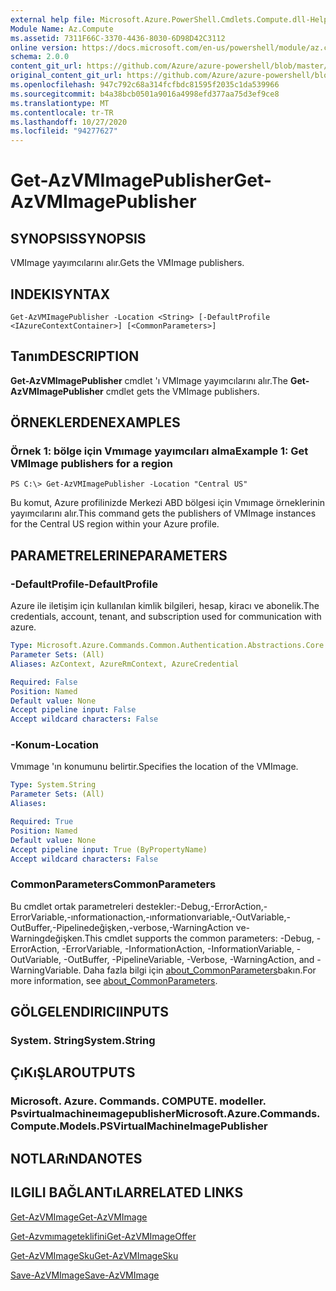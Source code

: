 ```yaml
---
external help file: Microsoft.Azure.PowerShell.Cmdlets.Compute.dll-Help.xml
Module Name: Az.Compute
ms.assetid: 7311F66C-3370-4436-8030-6D98D42C3112
online version: https://docs.microsoft.com/en-us/powershell/module/az.compute/get-azvmimagepublisher
schema: 2.0.0
content_git_url: https://github.com/Azure/azure-powershell/blob/master/src/Compute/Compute/help/Get-AzVMImagePublisher.md
original_content_git_url: https://github.com/Azure/azure-powershell/blob/master/src/Compute/Compute/help/Get-AzVMImagePublisher.md
ms.openlocfilehash: 947c792c68a314fcfbdc81595f2035c1da539966
ms.sourcegitcommit: b4a38bcb0501a9016a4998efd377aa75d3ef9ce8
ms.translationtype: MT
ms.contentlocale: tr-TR
ms.lasthandoff: 10/27/2020
ms.locfileid: "94277627"
---
```

# <span data-ttu-id="94640-101">Get-AzVMImagePublisher</span><span class="sxs-lookup"><span data-stu-id="94640-101">Get-AzVMImagePublisher</span></span>

## <span data-ttu-id="94640-102">SYNOPSIS</span><span class="sxs-lookup"><span data-stu-id="94640-102">SYNOPSIS</span></span>
<span data-ttu-id="94640-103">VMImage yayımcılarını alır.</span><span class="sxs-lookup"><span data-stu-id="94640-103">Gets the VMImage publishers.</span></span>

## <span data-ttu-id="94640-104">INDEKI</span><span class="sxs-lookup"><span data-stu-id="94640-104">SYNTAX</span></span>

```
Get-AzVMImagePublisher -Location <String> [-DefaultProfile <IAzureContextContainer>] [<CommonParameters>]
```

## <span data-ttu-id="94640-105">Tanım</span><span class="sxs-lookup"><span data-stu-id="94640-105">DESCRIPTION</span></span>
<span data-ttu-id="94640-106">**Get-AzVMImagePublisher** cmdlet 'ı VMImage yayımcılarını alır.</span><span class="sxs-lookup"><span data-stu-id="94640-106">The **Get-AzVMImagePublisher** cmdlet gets the VMImage publishers.</span></span>

## <span data-ttu-id="94640-107">ÖRNEKLERDEN</span><span class="sxs-lookup"><span data-stu-id="94640-107">EXAMPLES</span></span>

### <span data-ttu-id="94640-108">Örnek 1: bölge için Vmımage yayımcıları alma</span><span class="sxs-lookup"><span data-stu-id="94640-108">Example 1: Get VMImage publishers for a region</span></span>
```
PS C:\> Get-AzVMImagePublisher -Location "Central US"
```

<span data-ttu-id="94640-109">Bu komut, Azure profilinizde Merkezi ABD bölgesi için Vmımage örneklerinin yayımcılarını alır.</span><span class="sxs-lookup"><span data-stu-id="94640-109">This command gets the publishers of VMImage instances for the Central US region within your Azure profile.</span></span>

## <span data-ttu-id="94640-110">PARAMETRELERINE</span><span class="sxs-lookup"><span data-stu-id="94640-110">PARAMETERS</span></span>

### <span data-ttu-id="94640-111">-DefaultProfile</span><span class="sxs-lookup"><span data-stu-id="94640-111">-DefaultProfile</span></span>
<span data-ttu-id="94640-112">Azure ile iletişim için kullanılan kimlik bilgileri, hesap, kiracı ve abonelik.</span><span class="sxs-lookup"><span data-stu-id="94640-112">The credentials, account, tenant, and subscription used for communication with azure.</span></span>

```yaml
Type: Microsoft.Azure.Commands.Common.Authentication.Abstractions.Core.IAzureContextContainer
Parameter Sets: (All)
Aliases: AzContext, AzureRmContext, AzureCredential

Required: False
Position: Named
Default value: None
Accept pipeline input: False
Accept wildcard characters: False
```

### <span data-ttu-id="94640-113">-Konum</span><span class="sxs-lookup"><span data-stu-id="94640-113">-Location</span></span>
<span data-ttu-id="94640-114">Vmımage 'ın konumunu belirtir.</span><span class="sxs-lookup"><span data-stu-id="94640-114">Specifies the location of the VMImage.</span></span>

```yaml
Type: System.String
Parameter Sets: (All)
Aliases:

Required: True
Position: Named
Default value: None
Accept pipeline input: True (ByPropertyName)
Accept wildcard characters: False
```

### <span data-ttu-id="94640-115">CommonParameters</span><span class="sxs-lookup"><span data-stu-id="94640-115">CommonParameters</span></span>
<span data-ttu-id="94640-116">Bu cmdlet ortak parametreleri destekler:-Debug,-ErrorAction,-ErrorVariable,-ınformationaction,-ınformationvariable,-OutVariable,-OutBuffer,-Pipelinedeğişken,-verbose,-WarningAction ve-Warningdeğişken.</span><span class="sxs-lookup"><span data-stu-id="94640-116">This cmdlet supports the common parameters: -Debug, -ErrorAction, -ErrorVariable, -InformationAction, -InformationVariable, -OutVariable, -OutBuffer, -PipelineVariable, -Verbose, -WarningAction, and -WarningVariable.</span></span> <span data-ttu-id="94640-117">Daha fazla bilgi için [about_CommonParameters](http://go.microsoft.com/fwlink/?LinkID=113216)bakın.</span><span class="sxs-lookup"><span data-stu-id="94640-117">For more information, see [about_CommonParameters](http://go.microsoft.com/fwlink/?LinkID=113216).</span></span>

## <span data-ttu-id="94640-118">GÖLGELENDIRICI</span><span class="sxs-lookup"><span data-stu-id="94640-118">INPUTS</span></span>

### <span data-ttu-id="94640-119">System. String</span><span class="sxs-lookup"><span data-stu-id="94640-119">System.String</span></span>

## <span data-ttu-id="94640-120">ÇıKıŞLAR</span><span class="sxs-lookup"><span data-stu-id="94640-120">OUTPUTS</span></span>

### <span data-ttu-id="94640-121">Microsoft. Azure. Commands. COMPUTE. modeller. Psvirtualmachineımagepublisher</span><span class="sxs-lookup"><span data-stu-id="94640-121">Microsoft.Azure.Commands.Compute.Models.PSVirtualMachineImagePublisher</span></span>

## <span data-ttu-id="94640-122">NOTLARıNDA</span><span class="sxs-lookup"><span data-stu-id="94640-122">NOTES</span></span>

## <span data-ttu-id="94640-123">ILGILI BAĞLANTıLAR</span><span class="sxs-lookup"><span data-stu-id="94640-123">RELATED LINKS</span></span>

[<span data-ttu-id="94640-124">Get-AzVMImage</span><span class="sxs-lookup"><span data-stu-id="94640-124">Get-AzVMImage</span></span>](./Get-AzVMImage.md)

[<span data-ttu-id="94640-125">Get-Azvmımageteklifini</span><span class="sxs-lookup"><span data-stu-id="94640-125">Get-AzVMImageOffer</span></span>](./Get-AzVMImageOffer.md)

[<span data-ttu-id="94640-126">Get-AzVMImageSku</span><span class="sxs-lookup"><span data-stu-id="94640-126">Get-AzVMImageSku</span></span>](./Get-AzVMImageSku.md)

[<span data-ttu-id="94640-127">Save-AzVMImage</span><span class="sxs-lookup"><span data-stu-id="94640-127">Save-AzVMImage</span></span>](./Save-AzVMImage.md)



